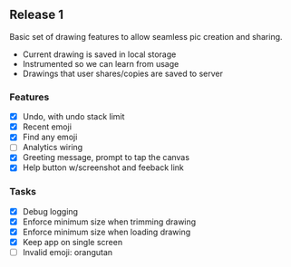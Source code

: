 ## Release 1

Basic set of drawing features to allow seamless pic creation and sharing.
* Current drawing is saved in local storage
* Instrumented so we can learn from usage
* Drawings that user shares/copies are saved to server

### Features

- [x] Undo, with undo stack limit
- [x] Recent emoji
- [x] Find any emoji
- [ ] Analytics wiring
- [x] Greeting message, prompt to tap the canvas
- [x] Help button w/screenshot and feeback link

### Tasks

- [x] Debug logging
- [x] Enforce minimum size when trimming drawing
- [x] Enforce minimum size when loading drawing
- [x] Keep app on single screen
- [ ] Invalid emoji: orangutan